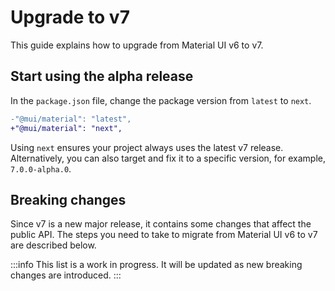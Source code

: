 # Upgrade to v7

<p class="description">This guide explains how to upgrade from Material UI v6 to v7.</p>

## Start using the alpha release

In the `package.json` file, change the package version from `latest` to `next`.

```diff title="package.json"
-"@mui/material": "latest",
+"@mui/material": "next",
```

Using `next` ensures your project always uses the latest v7 release.
Alternatively, you can also target and fix it to a specific version, for example, `7.0.0-alpha.0`.

## Breaking changes

Since v7 is a new major release, it contains some changes that affect the public API.
The steps you need to take to migrate from Material UI v6 to v7 are described below.

:::info
This list is a work in progress.
It will be updated as new breaking changes are introduced.
:::
